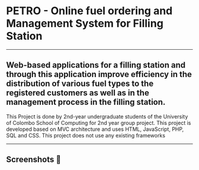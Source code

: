 # PETRO - Online fuel ordering and Management System for Filling Station 

---

## Web-based applications for a filling station and through this application improve efficiency in the distribution of various fuel types to the registered customers as well as in the management process in the filling station. 

This Project is done by 2nd-year undergraduate students of the University of Colombo School of Computing for 2nd year group project. This project is developed based on MVC architecture and uses HTML, JavaScript, PHP, SQL and CSS. This project does not use any existing frameworks

---

## Screenshots 📸 

